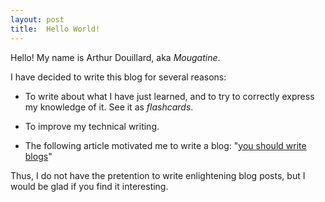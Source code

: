 ```yaml
---
layout: post
title:  Hello World!
---
```


Hello! My name is Arthur Douillard, aka *Mougatine*.

I have decided to write this blog for several reasons:

*   To write about what I have just learned, and to try to correctly express
    my knowledge of it. See it as *flashcards*.

*   To improve my technical writing.

*   The following article motivated me to write a blog:
    "[you should write blogs](https://sites.google.com/site/steveyegge2/you-should-write-blogs)"

Thus, I do not have the pretention to write enlightening blog posts, but I would
be glad if you find it interesting.